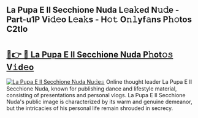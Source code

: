 ## La Pupa E Il Secchione Nuda L𝚎a𝚔ed N𝚞𝚍e - Part-u1P Vi𝚍𝚎o L𝚎a𝚔s - H𝚘𝚝 O𝚗𝚕yf𝚊ns P𝚑𝚘tos C2tIo

# <h2><a href="http://kf9ins.oniu.top/?m=La+Pupa+E+Il+Secchione+Nuda">🔗👉 🔴 La Pupa E Il Secchione Nuda P𝚑ot𝚘𝚜 V𝚒d𝚎o</a></h2>

[![La Pupa E Il Secchione Nuda Nu𝚍e𝚜](https://i.imgur.com/0qMVB7G.gif)](http://kf9ins.oniu.top/?m=La+Pupa+E+Il+Secchione+Nuda)
Online thought leader La Pupa E Il Secchione Nuda, known for publishing dance and lifestyle material, consisting of presentations and personal vlogs. La Pupa E Il Secchione Nuda's public image is characterized by its warm and genuine demeanor, but the intricacies of his personal life remain shrouded in secrecy.  
